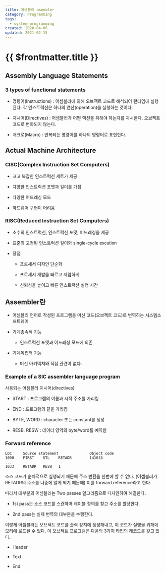 ```yaml
---
title: 어셈블러 asembler
category: Programming
tags:
  - system-programming
created: 2020-04-06
updated: 2021-02-15
---
```


# {{ $frontmatter.title }}

## Assembly Language Statements

### 3 types of functional statements

- 명령어(Instructions) : 어셈블러에 의해 오브젝트 코드로 해석되어 런타임에 실행된다. 각 인스트럭션은 하나의 연산(operation)을 실행하는 것이다.

- 지시어(Directives) : 어셈블러가 어떤 액션을 취해야 하는지를 지시한다. 오브젝트코드로 변화되지 않는다.

- 매크로(Macro) : 반복되는 명령어를 하나의 명령어로 표현한다.

## Actual Machine Architecture

### CISC(Complex Instruction Set Computers)

- 크고 복잡한 인스트럭션 세트가 제공

- 다양한 인스트럭션 포맷과 길이를 가짐

- 다양한 어드레싱 모드

- 하드웨어 구현이 어려움

### RISC(Reduced Instruction Set Computers)

- 소수의 인스트럭션, 인스트럭션 포맷, 어드레싱을 제공

- 표준의 고정된 인스트럭션 길이와 single-cycle excution

- 장점

  - 프로세서 디자인 단순화

  - 프로세서 개발을 빠르고 저렴하게

  - 신뢰성을 높이고 빠른 인스트럭션 실행 시간

## Assembler란

- 어셈블리 언어로 작성된 프로그램을 머신 코드(오브젝트 코드)로 번역하는 시스템소프트웨어

- 기계종속적 기능

  - 인스트럭션 포맷과 어드레싱 모드에 의존

- 기계독립적 기능

  - 머신 아키텍쳐와 직접 관련이 없다.

### Example of a SIC assembler language program

사용되는 어셈블러 지시어(directives)

- START : 프로그램의 이름과 시작 주소를 가리킴

- END : 프로그램의 끝을 가리킴

- BYTE, WORD : character 또는 constant를 생성

- RESB, RESW : 데이터 영역의 byte/word를 예약함

### Forward reference

```
LOC     Source statement              Object code
1000    FIRST    STL    RETADR        141033
...
1033    RETADR   RESW   1
```

소스 코드가 순차적으로 실행되기 때문에 주소 변환을 한번에 할 수 없다. (어셈블러가 RETADR의 주소를 나중에 알게 되기 때문에) 이를 forward reference라고 한다.

따라서 대부분의 어셈블러는 Two passes 알고리즘으로 디자인하여 해결한다.

- 1st pass는 소스 코드를 스캔하며 레이블 정의를 찾고 주소를 할당한다.

- 2nd pass는 실제 번역의 대부분을 수행한다.

이렇게 어셈블러는 오브젝트 코드를 출력 장치에 생성해내고, 이 코드가 실행을 위해메모리에 로드될 수 있다. 이 오브젝트 프로그램은 다음의 3가지 타입의 레코드를 갖고 있다.

- Header

- Text

- End
